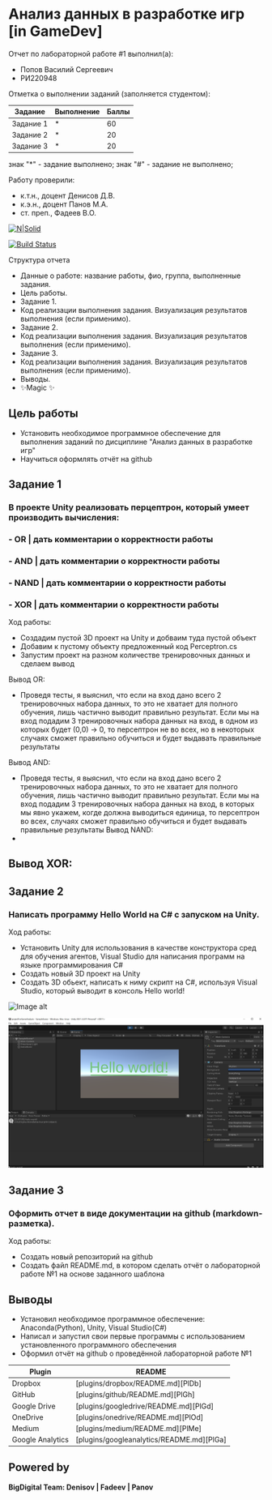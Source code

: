 # Анализ данных в разработке игр [in GameDev]
Отчет по лабораторной работе #1 выполнил(а):
- Попов Василий Сергеевич
- РИ220948
  
Отметка о выполнении заданий (заполняется студентом):

| Задание | Выполнение | Баллы |
| ------ | ------ | ------ |
| Задание 1 | * | 60 |
| Задание 2 | * | 20 |
| Задание 3 | * | 20 |

знак "*" - задание выполнено; знак "#" - задание не выполнено;

Работу проверили:
- к.т.н., доцент Денисов Д.В.
- к.э.н., доцент Панов М.А.
- ст. преп., Фадеев В.О.

[![N|Solid](https://cldup.com/dTxpPi9lDf.thumb.png)](https://nodesource.com/products/nsolid)

[![Build Status](https://travis-ci.org/joemccann/dillinger.svg?branch=master)](https://travis-ci.org/joemccann/dillinger)

Структура отчета

- Данные о работе: название работы, фио, группа, выполненные задания.
- Цель работы.
- Задание 1.
- Код реализации выполнения задания. Визуализация результатов выполнения (если применимо).
- Задание 2.
- Код реализации выполнения задания. Визуализация результатов выполнения (если применимо).
- Задание 3.
- Код реализации выполнения задания. Визуализация результатов выполнения (если применимо).
- Выводы.
- ✨Magic ✨

## Цель работы
- Установить необходимое программное обеспечение для выполнения заданий по дисциплине "Анализ данных в разработке игр"
- Научиться оформлять отчёт на github

## Задание 1
### В проекте Unity реализовать перцептрон, который умеет производить вычисления:
### - OR | дать комментарии о корректности работы
### - AND | дать комментарии о корректности работы
### - NAND | дать комментарии о корректности работы
### - XOR | дать комментарии о корректности работы
  
Ход работы:
- Создадим пустой 3D проект на Unity и добваим туда пустой объект
- Добавим к пустому объекту предложенный код Perceptron.cs
- Запустим проект на разном количестве тренировочных данных и сделаем вывод

Вывод OR:  
  - Проведя тесты, я выяснил, что если на вход дано всего 2 тренировочных набора данных, то это не хватает для полного обучения, лишь частично выводит
  правильно результат. Если мы на вход подадим 3 тренировочных набора данных на вход, в одном из которых будет (0,0) -> 0, то персептрон не во всех,
  но в некоторых случаях сможет правильно  обучиться и будет выдавать правильные результаты
  
Вывод AND:  
  - Проведя тесты, я выяснил, что если на вход дано всего 2 тренировочных набора данных, то это не хватает для полного обучения, лишь частично выводит
  правильно результат. Если мы на вход подадим 3 тренировочных набора данных на вход, в которых мы явно укажем, когде должна выводиться единица, то персептрон во всех,
  случаях сможет правильно  обучиться и будет выдавать правильные результаты
Вывод NAND:  
  - 
Вывод XOR:  
  - 

## Задание 2
### Написать программу Hello World на C# с запуском на Unity.
Ход работы:
- Установить Unity для использования в качестве конструктора сред для обучения агентов, Visual Studio для написания программ на языке программирования C#
- Создать новый 3D проект на Unity
- Создать 3D обьект, написать к ниму скрипт на C#, используя Visual Studio, который выводит в консоль Hello world!

![Image alt](https://github.com/prepref/UrFU-GameAnalysis/raw/main/github-screenshots/С%23Work1.png)

![Image alt](https://github.com/prepref/UrFU-GameAnalysis/raw/main/github-screenshots/UnityWork1.png)

## Задание 3
### Оформить отчет в виде документации на github (markdown-разметка).
Ход работы:
- Создать новый репозиторий на github
- Создать файл README.md, в котором сделать отчёт о лабораторной работе №1 на основе заданного шаблона

## Выводы

- Установил необходимое программное обеспечение: Anaconda(Python), Unity, Visual Studio(C#) 
- Написал и запустил свои первые программы с использованием установленного программного обеспечения
- Оформил отчёт на github о проведённой лабораторной работе №1

| Plugin | README |
| ------ | ------ |
| Dropbox | [plugins/dropbox/README.md][PlDb] |
| GitHub | [plugins/github/README.md][PlGh] |
| Google Drive | [plugins/googledrive/README.md][PlGd] |
| OneDrive | [plugins/onedrive/README.md][PlOd] |
| Medium | [plugins/medium/README.md][PlMe] |
| Google Analytics | [plugins/googleanalytics/README.md][PlGa] |

## Powered by

**BigDigital Team: Denisov | Fadeev | Panov**
